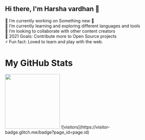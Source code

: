 ## Hi there, I'm Harsha vardhan 👋

🔭 I’m currently working on Something new 🚀\
🌱 I’m currently learning and exploring different languages and tools\
👯 I’m looking to collaborate with other content creators\
🥅 2021 Goals: Contribute more to Open Source projects\
⚡ Fun fact: Loved to learn and play with the web.



# My GitHub Stats
<img height="180em" src="https://github-readme-stats.vercel.app/api?username=Alphaclock&show_icons=true&hide_border=true&&count_private=true&include_all_commits=true" />
![visitors](https://visitor-badge.glitch.me/badge?page_id=page.id)
<!--START_SECTION:waka-->
<!--END_SECTION:waka-->
<!--
**Alphaclock/Alphaclock** is a ✨ _special_ ✨ repository because its `README.md` (this file) appears on your GitHub profile.

Here are some ideas to get you started:

- 🔭 I’m currently working on ...
- 🌱 I’m currently learning ...
- 👯 I’m looking to collaborate on ...
- 🤔 I’m looking for help with ...
- 💬 Ask me about ...
- 📫 How to reach me: ...
- 😄 Pronouns: ...
- ⚡ Fun fact: ...
-->
